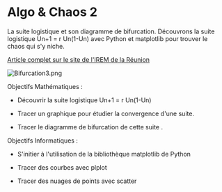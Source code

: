# Algo & Chaos 2

La suite logistique et son diagramme de bifurcation.
Découvrons la suite logistique Un+1 = r Un(1-Un) avec Python et matplotlib pour trouver le chaos qui s'y niche.

[Article complet sur le site de l'IREM de la Réunion](https://irem.univ-reunion.fr/spip.php?article1120&var_mode=calcul)

![Bifurcation3.png](./docs/Bifurcation3.png?raw=true "Bifurcation3.png")

Objectifs Mathématiques :

- Découvrir la suite logistique Un+1 = r Un(1-Un)

- Tracer un graphique pour étudier la convergence d'une suite.

- Tracer le diagramme de bifurcation de cette suite .



Objectifs Informatiques :

- S'initier à l'utilisation de la bibliothèque matplotlib de Python

- Tracer des courbes avec plplot

- Tracer des nuages de points avec scatter

